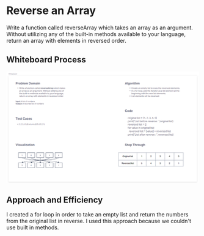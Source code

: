 # Reverse an Array
<!-- Description of the challenge -->
Write a function called reverseArray which takes an array as an argument. Without utilizing any of the built-in methods available to your language, return an array with elements in reversed order.

## Whiteboard Process
<!-- embedded whiteboard image -->
![Whiteboard](code-challenge1-wb.png)

## Approach and Efficiency
<!-- What approach did you take? Discuss Why. What is the Big O space/time for this approach? -->
I created a for loop in order to take an empty list and return the numbers from the original list in reverse. I used this approach because we couldn't use built in methods.
